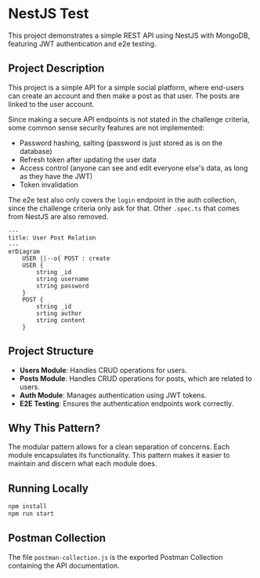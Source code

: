 # NestJS Test

This project demonstrates a simple REST API using NestJS with MongoDB, featuring JWT authentication and e2e testing.

## Project Description

This project is a simple API for a simple social platform, where end-users can create an account and then make a post as that user.
The posts are linked to the user account.

Since making a secure API endpoints is not stated in the challenge criteria, some common sense security features are not implemented:

- Password hashing, salting (password is just stored as is on the database)
- Refresh token after updating the user data
- Access control (anyone can see and edit everyone else's data, as long as they have the JWT)
- Token invalidation

The e2e test also only covers the `login` endpoint in the auth collection, since the challenge criteria only ask for that.
Other `.spec.ts` that comes from NestJS are also removed.

```mermaid
---
title: User Post Relation
---
erDiagram
    USER ||--o{ POST : create
    USER {
        string _id
        string username
        string password
    }
    POST {
        string _id
        srting author
        string content
    }
```

## Project Structure

- **Users Module**: Handles CRUD operations for users.
- **Posts Module**: Handles CRUD operations for posts, which are related to users.
- **Auth Module**: Manages authentication using JWT tokens.
- **E2E Testing**: Ensures the authentication endpoints work correctly.

## Why This Pattern?

The modular pattern allows for a clean separation of concerns. Each module encapsulates its functionality.
This pattern makes it easier to maintain and discern what each module does.

## Running Locally

```bash
npm install
npm run start
```

## Postman Collection

The file `postman-collection.js` is the exported Postman Collection containing the API documentation.

